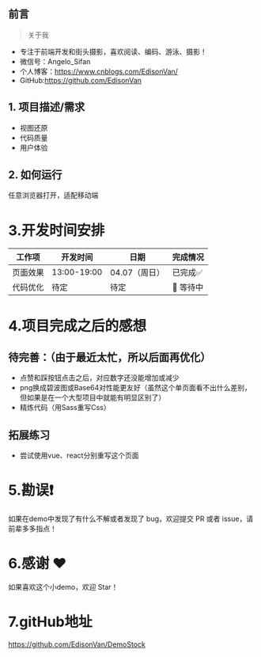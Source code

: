 ## 前言
> 关于我
- 专注于前端开发和街头摄影，喜欢阅读、编码、游泳、摄影！
- 微信号：Angelo_Sifan
- 个人博客：https://www.cnblogs.com/EdisonVan/
- GitHub:https://github.com/EdisonVan

## 1. 项目描述/需求
- 视图还原
- 代码质量
- 用户体验

## 2. 如何运行
任意浏览器打开，适配移动端

# 3.开发时间安排
| 工作项                       | 开发时间 | 日期  |  完成情况   |
| ---------------------------- | ---- | ----- | --- |
| 页面效果                   | 13:00-19:00 | 04.07（周日） | 已完成✅ |
| 代码优化 | 待定 | 待定 |  🚗 等待中  |

# 4.项目完成之后的感想
## 待完善：（由于最近太忙，所以后面再优化）
- 点赞和踩按钮点击之后，对应数字还没能增加或减少
- png换成碧波图或Base64对性能更友好（虽然这个单页面看不出什么差别，但如果是在一个大型项目中就能有明显区别了）
- 精炼代码（用Sass重写Css）
## 拓展练习
- 尝试使用vue、react分别重写这个页面

# 5.勘误❗️
  如果在demo中发现了有什么不解或者发现了 bug，欢迎提交 PR 或者 issue，请前辈多多指点！

# 6.感谢 ❤️
如果喜欢这个小demo，欢迎 Star！

# 7.gitHub地址
https://github.com/EdisonVan/DemoStock
